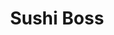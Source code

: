 ---
layout: place
title: "Sushi Boss"
permalink: /indiana/west-lafayette/sushi-boss.html
stateAbbr: IN
stateName: Indiana
cityName: West Lafayette
place_id: ChIJ86GAd-7jEogRgrNCoq9LlYc
photos:
  - name: >-
      places/ChIJ86GAd-7jEogRgrNCoq9LlYc/photos/AeeoHcJPN7yP-op8Dm4xoWdosx1OX9FDGCbLxLC5VDE6UshnDZykGyJtdnwGj_AZNrMEGD-NgkL-fCv5oIU_yoaNL8P0AYZCi8QJX_FjhOWhwXCo9a7zZRDOkOfy_rMNs3L3J_-_E41XmnlBy3rQrRq0BkIk60IiBiLG2EfhOLMCqvjnAwaXlu3UL9UBHJVe5OhMpts5zjImk0YfX1Q3cPOmReDmUNEzWbVAwu0jWwFzXtmEF_5iFt8_DFgT-IRgtbwkr2bqmjFknPFXnhctg4d0bC7Yzx_92nr57LdICr63eomrjWie3FeNuotjz74jLEu5y4gAzDsgYR3N_Um-5QoFUnfDpOJr51jhS2B4nYXT4tReVmm0H5HGLFm9KDGc3t-tuVuhOyBzDp2kbOx-etUruT4cMoIGNZmiZ898AOGqvcVaH5aL
    widthPx: 4080
    heightPx: 3072
    authorAttributions:
      - displayName: Greg Eakins
        uri: https://maps.google.com/maps/contrib/108677839379708834637
        photoUri: >-
          https://lh3.googleusercontent.com/a-/ALV-UjXt1UDN5O57LpURuOcvZjIoXR0BJq4z4VboMd0s-rbFlEcT3Omb6Q=s100-p-k-no-mo
    flagContentUri: >-
      https://www.google.com/local/imagery/report/?cb_client=maps_api_places.places_api&image_key=!1e10!2sCIHM0ogKEICAgIDR7tnXuQE&hl=en-US
    googleMapsUri: >-
      https://www.google.com/maps/place//data=!3m4!1e2!3m2!1sCIHM0ogKEICAgIDR7tnXuQE!2e10!4m2!3m1!1s0x8812e3ee7780a1f3:0x87954bafa242b382
  - name: >-
      places/ChIJ86GAd-7jEogRgrNCoq9LlYc/photos/AeeoHcLiAMoFomRd63ddnC0iHIipVr0SooJMFdeQc2QuvElIdtHIMIomrPBbp4myoCRA97FWeW_649NzgFr-QolY66_SDIK9KcXnJRJQMjBSezFVwLsIUQ5LUoslAMdrKZ8RIk02HreanLWbzoVlWlO-TyvhB32HJEOA6lxzM5qH_gzhrJu6x5aDKVWT1qsIn2C4u_E3ImUKdW8LxezsX20e87K2XmT16WCA0FgyJV9u56Fin2V94PcTLm_PG9yNQEpafu_sN9rv_Axyqz3qktUJZgajyRj8YPiCiEQsMIPYgTX8HHHbVAqdiKlfzbvUrt6LN8uYVoNbF8JUdW8ooAvP3lNbjjQ4pb9tjNyEA1a5fpUEcBIFr0-Lw2j5UPnF3FAyDaDWzY-8tJFY5FZVk9sJaHLqo3bKSV4N4BGGP5YIddBu4r_p
    widthPx: 4624
    heightPx: 3468
    authorAttributions:
      - displayName: Rachiades G
        uri: https://maps.google.com/maps/contrib/102496095652297492265
        photoUri: >-
          https://lh3.googleusercontent.com/a/ACg8ocIFWS6XSDIU_O-pHjotZdzGlJtadg5El7xBIH4qSaNYkXcJFuon=s100-p-k-no-mo
    flagContentUri: >-
      https://www.google.com/local/imagery/report/?cb_client=maps_api_places.places_api&image_key=!1e10!2sCIHM0ogKEICAgICjpoDNowE&hl=en-US
    googleMapsUri: >-
      https://www.google.com/maps/place//data=!3m4!1e2!3m2!1sCIHM0ogKEICAgICjpoDNowE!2e10!4m2!3m1!1s0x8812e3ee7780a1f3:0x87954bafa242b382
  - name: >-
      places/ChIJ86GAd-7jEogRgrNCoq9LlYc/photos/AeeoHcKCNNBn1Jil2UVqEmGpnwn66meiKMqSmeT4J-JV31FLTCgMkKR3JYWF67MkHzpL8AoO3TXQBo2F9E_4yicSs3TYzpe4zo8WQZ1mDP9ChMV4k4kt1En6QaB6ZLX99JIAXjZbHaroAkU4mwLk7AnC1A2JbJ1wFI6sOEEh8OuqBZ0jn4WmFkazSDdmW8XVGVFdWAE2ThNxO9SUCHX7s_GNhBaPbjPi9rbRRkBMnV_y7PgfATqfzBK2m_-MS1sqQc0D9uNW04RACm7kD5nAtWtqQzfBbiXghRePp91IoTGBtVVR0nfefbNwAcQCZ6p24LHhr4CAkk-jcbMMX0MLeDm9vDgBFPoEMaDgGcJ8F_3pAYAoapisq7GsUTYsOxpA7-t0EWz18RkOkLch-aYEnQqWjEMceVpg4fTGri8-NLYLRmJlJQ
    widthPx: 2268
    heightPx: 4032
    authorAttributions:
      - displayName: Yansi Keim
        uri: https://maps.google.com/maps/contrib/106617239174383260010
        photoUri: >-
          https://lh3.googleusercontent.com/a-/ALV-UjVSuiSS_zncuWqZg6H7KNXEhXVjPVO4vjpYi6ncU9s0kXzIxMenog=s100-p-k-no-mo
    flagContentUri: >-
      https://www.google.com/local/imagery/report/?cb_client=maps_api_places.places_api&image_key=!1e10!2sCIHM0ogKEICAgICR2t3xAQ&hl=en-US
    googleMapsUri: >-
      https://www.google.com/maps/place//data=!3m4!1e2!3m2!1sCIHM0ogKEICAgICR2t3xAQ!2e10!4m2!3m1!1s0x8812e3ee7780a1f3:0x87954bafa242b382
  - name: >-
      places/ChIJ86GAd-7jEogRgrNCoq9LlYc/photos/AeeoHcJKDLa9iC_gm4qzrEPuaObQyPfGZXchbjbZTHZ2BAHvqRYuQF8yKRS2N5zvPrQXZPypMstGyiOiOb0K4-TJZIxq4-ZYJQFxxfKalB7j6CNHwGpL_BT1md4_rPL0A9k79w2rpxAgDaL_DKNZUl3eHP5e1wiD-VjbEoiIaQq_B3LAqBBsOCMkrbMcNdQ5EsUR2DTGHS0QOZr4S6gdIlSDlox-jGnUckS5hk8WrQLkYDwBcFu1vYoJzfm7A5aJAGiljkgxNcIbzMUN8IVnPbyX1683KanFSwnqsbJvU9fbp67U_2BF6moxyamv7g2_g9bx3fLsX0yPUG1zr9AkpA6pILWwD5Bsq2LVwYH8k2kSb40o2qJrZXbKUIRp06B-uNa96vIs6Z749ek6TjjF3iFWFoP27Dd43GbqBmlVCnxAlV9FQ4fR
    widthPx: 4080
    heightPx: 3072
    authorAttributions:
      - displayName: Daniel Hoover
        uri: https://maps.google.com/maps/contrib/105843746605068200759
        photoUri: >-
          https://lh3.googleusercontent.com/a-/ALV-UjUyjfcRT2vtWfq8uXotiNM3wzOKvIx_8NR3o4tOtWz2kLr1N4il=s100-p-k-no-mo
    flagContentUri: >-
      https://www.google.com/local/imagery/report/?cb_client=maps_api_places.places_api&image_key=!1e10!2sCIHM0ogKEICAgIDxnNOmrwE&hl=en-US
    googleMapsUri: >-
      https://www.google.com/maps/place//data=!3m4!1e2!3m2!1sCIHM0ogKEICAgIDxnNOmrwE!2e10!4m2!3m1!1s0x8812e3ee7780a1f3:0x87954bafa242b382
  - name: >-
      places/ChIJ86GAd-7jEogRgrNCoq9LlYc/photos/AeeoHcKPWEJvwfmBssmDe4z0KpuQ7h84n_2c3Qtx1yGqTxAjn305UIavqMAJtWzo_8xdJlQc5XdIx7XOB5Wuy1yV4sbcZSGcQmekN5t-Ro-VylfR0WPs775PhiRltruTDneLM0Lq3BMPBIaSmlNOE4txLuy205TENbKQXKErYHeGahghKxc3O-6PI-G55fHMglP-vs-xxeOD_B-_TxeK9QK0xSozR7coIe-nUjkMZ3RHL6JfTMrbVWxELfE2AAnPcmI0E6oalRzbI04DsRI1vKdJDbozg7JysokLRzSEhypX_g0U9hy2Z_ejdvgTiLeQKJ1MRB6TVPuK38mrabyGoZTx81rGpTRpqK5IMYTd8iQYOpEV6mxN4q8GU9DPD5ufsvEwlosmg1E97iU9PvlhBnbAReRN4uxG73Qtc5qdYCw4MgumRf0H
    widthPx: 4032
    heightPx: 3024
    authorAttributions:
      - displayName: Ember Shen
        uri: https://maps.google.com/maps/contrib/117465885711011307889
        photoUri: >-
          https://lh3.googleusercontent.com/a-/ALV-UjUTDsusnetYbY0hLczH1lIOHCatqSOTs-gwxdOqaEw5c2XKknU=s100-p-k-no-mo
    flagContentUri: >-
      https://www.google.com/local/imagery/report/?cb_client=maps_api_places.places_api&image_key=!1e10!2sCIHM0ogKEICAgIDmtoSDqgE&hl=en-US
    googleMapsUri: >-
      https://www.google.com/maps/place//data=!3m4!1e2!3m2!1sCIHM0ogKEICAgIDmtoSDqgE!2e10!4m2!3m1!1s0x8812e3ee7780a1f3:0x87954bafa242b382
  - name: >-
      places/ChIJ86GAd-7jEogRgrNCoq9LlYc/photos/AeeoHcJjrgdohT8-QVUzzLcDJul8EqyYaux429S4NhRL_P648WDhsXiTJ_NJGmhrXt9K7rQh29LjxNcYgRovuRi_i_OL3A2FBgTstaMeCTNfXcMgW6VaMWNBs_8VsJ3PQk6W5sLH9jkm7kGdgsVx4uS6NG6N0aU3yrLRXIbN4UcmZJEAXfq6eyHlXB5-EkMBEVZo8BgsR9Hs7iXm_UMn_YFodZ-HHiyKQFScq2rKHnD1YSIJQDENp6zXykxU4Unit7AUhhPHDVQom2G0fr9ZR55saXrZs70YI3HOBVXV66W25hq9OpgMd__F0dHCxU6snWIernjHl-lQLwq5a4Y69SgfIsWh1yFrdL8eN6P4rQgxIeJPsl4iHP4P89CS39uCEFLRg19709zieL_VIKgCtiOzhgIDQGzge4A6xjALmXOL0Fi5tA
    widthPx: 3060
    heightPx: 4080
    authorAttributions:
      - displayName: Lu Luke
        uri: https://maps.google.com/maps/contrib/108266788117904666454
        photoUri: >-
          https://lh3.googleusercontent.com/a-/ALV-UjVuzLTAUjD0f5eY7S-XgpDZ9OILWgaHSNFLkExnNCzw_8y5396V=s100-p-k-no-mo
    flagContentUri: >-
      https://www.google.com/local/imagery/report/?cb_client=maps_api_places.places_api&image_key=!1e10!2sCIHM0ogKEICAgIDm-7v3cg&hl=en-US
    googleMapsUri: >-
      https://www.google.com/maps/place//data=!3m4!1e2!3m2!1sCIHM0ogKEICAgIDm-7v3cg!2e10!4m2!3m1!1s0x8812e3ee7780a1f3:0x87954bafa242b382
  - name: >-
      places/ChIJ86GAd-7jEogRgrNCoq9LlYc/photos/AeeoHcJmIbrcBFd2S0WCt8HxLcb8QUFzlK4_SfrDtG80uLUePdK_ltOk4ejd8XJUYnrKPzDfuAySqt97THP0vjbOwhRfhqAIf3ZJHraKeBfMGa1yHQ1vRtuVoMkKqgN4XC6sodcAFGWXk8p81ig_On_-kJU0sUf3Ct7oBQhzIzn9tVKnSLOfyIf9yPw2m3baCOjX33qSiQ1RyDuzTfSb5Lr2SnIH_eI3YvwLSWlCeFe92zHaEJ4fZnWxgtagw-ayFicrvmq-vnSxFevclx2c7tayNVH5Go9VGBOUTFi5eIgDkcjM1YFuusMoTyOCSmTesZS0sPqVJKSkLKg0MmKrkQ3zgJKN6WkCtwj2QLJafRt95HbVz3p7slvdyf7upTB8_Ip8GofFxgg7IwXMFyVLjjHrhIA69Gx-jZOtUcPwYgUX2xXQYsc
    widthPx: 2160
    heightPx: 3840
    authorAttributions:
      - displayName: Yansi Keim
        uri: https://maps.google.com/maps/contrib/106617239174383260010
        photoUri: >-
          https://lh3.googleusercontent.com/a-/ALV-UjVSuiSS_zncuWqZg6H7KNXEhXVjPVO4vjpYi6ncU9s0kXzIxMenog=s100-p-k-no-mo
    flagContentUri: >-
      https://www.google.com/local/imagery/report/?cb_client=maps_api_places.places_api&image_key=!1e10!2sCIHM0ogKEICAgIDhxfHxxAE&hl=en-US
    googleMapsUri: >-
      https://www.google.com/maps/place//data=!3m4!1e2!3m2!1sCIHM0ogKEICAgIDhxfHxxAE!2e10!4m2!3m1!1s0x8812e3ee7780a1f3:0x87954bafa242b382
  - name: >-
      places/ChIJ86GAd-7jEogRgrNCoq9LlYc/photos/AeeoHcI9pBdqUZQ6Grw3zvDgT8qwRv2xEXSKzH9-7iXB20nLhJScRz4lYqXvhEznVu--LcDlJtO2bsWvX-pejGUCMbkGkbUP0TOOIYfeZXzTzW0BSrNk5hCNWgoRKbUuKFUFo3mM2WQFMxLiwPDAsMqVy4mginW-_tZaUbtp9IoZF7olgGjmrtqlJrrwkkV1TzP2ng8ox5sTZZDuqmWkdnMSwfp4ujeVwYI383mS9tplQjzURZJGtSbH2OalAFPDSSXUEmo1wQ_wceH7c9W3u9L3cdyxBWy0Tv-lZg-JAeASezPTLICsHaxv6o9_lE38w5h8TGqa8bWazmuA8lt5KKVoY73jxkmflYn8f1gyCfcoeexFP1Cd7f8xYEuWlCdkGoaq2O30gGpGcEL-hFftk12trKepdA97-wDz4rJE6iwyR-rYHw
    widthPx: 2160
    heightPx: 3840
    authorAttributions:
      - displayName: Yansi Keim
        uri: https://maps.google.com/maps/contrib/106617239174383260010
        photoUri: >-
          https://lh3.googleusercontent.com/a-/ALV-UjVSuiSS_zncuWqZg6H7KNXEhXVjPVO4vjpYi6ncU9s0kXzIxMenog=s100-p-k-no-mo
    flagContentUri: >-
      https://www.google.com/local/imagery/report/?cb_client=maps_api_places.places_api&image_key=!1e10!2sCIHM0ogKEICAgIDhxfHxGA&hl=en-US
    googleMapsUri: >-
      https://www.google.com/maps/place//data=!3m4!1e2!3m2!1sCIHM0ogKEICAgIDhxfHxGA!2e10!4m2!3m1!1s0x8812e3ee7780a1f3:0x87954bafa242b382
  - name: >-
      places/ChIJ86GAd-7jEogRgrNCoq9LlYc/photos/AeeoHcIscPEryLE6Pcmr5OmQ1sKa3CapvnZvmJpOywIUBtAjRIM32JMfSdHB9zsTLzovkwuHWip2Qtlo1ORgu5riKOqiRtlxaGKJgi5IVwaVsoWaXXUNmE_ckzAWbZHJB0rL7rZHT0-ud3PT6wpNW_d77zxG8TVsvSTBGP_h2c-jOz0D8s27su-sMARHWUSg3TbDO-oddeytri-qY9WH03xAEn6lRrl8mlnXZHoJGSItJcNo_qrPtEFRU5qaiE-i61ut271q3wJzC2KU5w0lZLzbzcva5Xh3TFMwSDyAKcdJDjwSbkP8iDj_qjyLO_ouenfTHOKPMgbJ5JQ-0bXkI3pNqf5vUBAA9jHq5EAS3LangABGQmvlhY-DyQ6mGUdhs0dU_R-E-0bEkV1jueUcc6I22GMrWz0jgJZjWkB6mZDY73Zomw
    widthPx: 3468
    heightPx: 4624
    authorAttributions:
      - displayName: Rachiades G
        uri: https://maps.google.com/maps/contrib/102496095652297492265
        photoUri: >-
          https://lh3.googleusercontent.com/a/ACg8ocIFWS6XSDIU_O-pHjotZdzGlJtadg5El7xBIH4qSaNYkXcJFuon=s100-p-k-no-mo
    flagContentUri: >-
      https://www.google.com/local/imagery/report/?cb_client=maps_api_places.places_api&image_key=!1e10!2sCIHM0ogKEICAgICjpoDNYw&hl=en-US
    googleMapsUri: >-
      https://www.google.com/maps/place//data=!3m4!1e2!3m2!1sCIHM0ogKEICAgICjpoDNYw!2e10!4m2!3m1!1s0x8812e3ee7780a1f3:0x87954bafa242b382
  - name: >-
      places/ChIJ86GAd-7jEogRgrNCoq9LlYc/photos/AeeoHcLWKiIPclzu5LDK870CnU5Y7JCPFIj5A_ILTHlQP7jkLdWrFyJXdh77Bbe7aS3NDq5zSoQRjaybITZmPxeRfkBWQfWVF3DsNP3_3woPb7GRl81isNQm_SQ7nmFaZTHzeFNdX17drw0ALk-nSBopYY7nUeWHZXxj-RD1jycLm4FzIPgIv6tXdoWG3IQORsiWWxsX6eSCWo0yS9M6GvWh9g9gkb1oHq89dgiqGjHta59V8UDowZvhFWSP2ytFXCvmXBFKR2t3hjMXWe3iW3cy5krBAtshRSeadcCi4EWYFhl9znxjQYsZIB1t90HO6sZjZ17_7QxkVEMYlPQLI4pk_sf1kchgu84b84m8euHwGM49RjHkhnwNXJph7FeUHsp7XMCwBdelg4gI5oQ9as_f-4UvUVW61sy3KA8UY8WpiVGmzQ
    widthPx: 3468
    heightPx: 4624
    authorAttributions:
      - displayName: Rachiades G
        uri: https://maps.google.com/maps/contrib/102496095652297492265
        photoUri: >-
          https://lh3.googleusercontent.com/a/ACg8ocIFWS6XSDIU_O-pHjotZdzGlJtadg5El7xBIH4qSaNYkXcJFuon=s100-p-k-no-mo
    flagContentUri: >-
      https://www.google.com/local/imagery/report/?cb_client=maps_api_places.places_api&image_key=!1e10!2sCIHM0ogKEICAgICjpoDNIw&hl=en-US
    googleMapsUri: >-
      https://www.google.com/maps/place//data=!3m4!1e2!3m2!1sCIHM0ogKEICAgICjpoDNIw!2e10!4m2!3m1!1s0x8812e3ee7780a1f3:0x87954bafa242b382
address: 101 Grant St, West Lafayette, IN 47906, USA
street: 101 Grant St
city: West Lafayette
state: IN
zip: '47906'
country: USA
neighborhood: null
latitude: '40.424998'
longitude: '-86.911228'
accessibility_options:
  wheelchairAccessibleParking: true
  wheelchairAccessibleEntrance: true
business_status: OPERATIONAL
name: Sushi Boss
google_maps_links:
  directionsUri: >-
    https://www.google.com/maps/dir//''/data=!4m7!4m6!1m1!4e2!1m2!1m1!1s0x8812e3ee7780a1f3:0x87954bafa242b382!3e0
  placeUri: https://maps.google.com/?cid=9769798184363799426
  writeAReviewUri: >-
    https://www.google.com/maps/place//data=!4m3!3m2!1s0x8812e3ee7780a1f3:0x87954bafa242b382!12e1
  reviewsUri: >-
    https://www.google.com/maps/place//data=!4m4!3m3!1s0x8812e3ee7780a1f3:0x87954bafa242b382!9m1!1b1
  photosUri: >-
    https://www.google.com/maps/place//data=!4m3!3m2!1s0x8812e3ee7780a1f3:0x87954bafa242b382!10e5
primary_type: Japanese Restaurant
opening_hours:
  regular: null
  current: null
secondary_opening_hours:
  regular:
    weekdayDescriptions: null
    type: null
  current:
    weekdayDescriptions: null
    type: null
phone: null
price_level: null
price_range: null
rating: null
rating_count: 0
website: null
description: null
reviews: null
parking_options: null
payment_options: null
allow_dogs: null
curbside_pickup: null
delivery: null
dine_in: null
good_for_children: null
good_for_groups: null
good_for_sports: null
live_music: null
menu_for_children: null
outdoor_seating: null
reservable: null
restroom: null
serves_beer: null
serves_breakfast: null
serves_brunch: null
serves_cocktails: null
serves_coffee: null
serves_dinner: null
serves_dessert: null
serves_lunch: null
serves_vegetarian_food: null
serves_wine: null
takeout: null

---